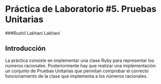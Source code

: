 Práctica de Laboratorio #5. Pruebas Unitarias   
================

###Rushil Lakhani Lakhani

Introducción
------------

La práctica consiste en implementar una clase Ruby para representar los numeros racionales.
Posteriormente hay que realizar una implementación un conjunto de Pruebas Unitarias que permitan 
comprobar el correcto funcionamiento de la clase que implementa a los números racionales.
